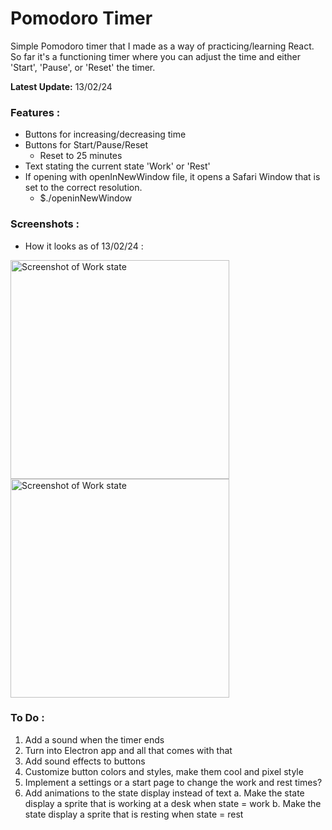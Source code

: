# Pomodoro Timer

Simple Pomodoro timer that I made as a way of practicing/learning React. So far it's a functioning timer where you can adjust the time and either 'Start', 'Pause', or 'Reset' the timer. 

**Latest Update:** 13/02/24

### Features :
- Buttons for increasing/decreasing time
- Buttons for Start/Pause/Reset
  - Reset to 25 minutes
- Text stating the current state 'Work' or 'Rest'
- If opening with openInNewWindow file, it opens a Safari Window that is set to the correct resolution.
  - $./openinNewWindow

### Screenshots : 
- How it looks as of 13/02/24 :
<img width="350" alt="Screenshot of Work state" src="https://github.com/alexmccorkle/pomodoro/assets/114952775/06541d06-5a97-45bc-939a-2f4192810872">
<img width="350" alt="Screenshot of Work state" src="https://github.com/alexmccorkle/pomodoro/assets/114952775/85b770a5-f262-44fc-9b1f-760fa8fe7fca">


### To Do : 
  1. Add a sound when the timer ends
  2. Turn into Electron app and all that comes with that
  3. Add sound effects to buttons
  4. Customize button colors and styles, make them cool and pixel style
  5. Implement a settings or a start page to change the work and rest times?
  6. Add animations to the state display instead of text
     a. Make the state display a sprite that is working at a desk when state = work
     b. Make the state display a sprite that is resting when state = rest

